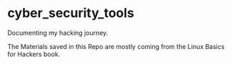 # cyber_security_tools
Documenting my hacking journey.

The Materials saved in this Repo are mostly coming from the Linux Basics for Hackers book.
